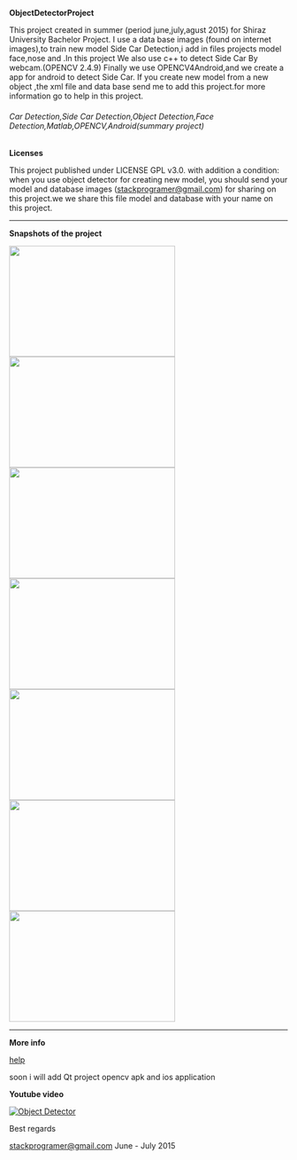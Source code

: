 

**ObjectDetectorProject**

 This project created in summer (period june,july,agust 2015) for Shiraz University Bachelor Project. I use a data base images (found on internet images),to train new model Side Car Detection,i add in files projects model face,nose and .In this project 
We also use c++ to detect Side Car By webcam.(OPENCV 2.4.9) Finally we use OPENCV4Android,and we create a app for android to
detect Side Car. If you create new model from a new object ,the xml file and data base send me to add this project.for more information go to help in this project.

###### Car Detection,Side Car Detection,Object Detection,Face Detection,Matlab,OPENCV,Android(summary project)


**Licenses**

This project published under LICENSE GPL v3.0. with addition a condition:
when you use object detector for creating  new model, you should send your model and database images (stackprogramer@gmail.com) for sharing on this project.we we share this file model and database with your name on this project.

---
**Snapshots of  the project**

<img src="https://github.com/stackprogramer/ObjectDetectorProject/blob/master/images/car.png" width="300" height="200">
<img src="https://github.com/stackprogramer/ObjectDetectorProject/blob/master/images/face.png" width="300" height="200">
<img src="https://github.com/stackprogramer/ObjectDetectorProject/blob/master/images/intro1.jpg" width="300" height="200">
<img src="https://github.com/stackprogramer/ObjectDetectorProject/blob/master/images/intro2.jpg" width="300" height="200">
<img src="https://github.com/stackprogramer/ObjectDetectorProject/blob/master/images/intro3.jpg" width="300" height="200">
<img src="https://github.com/stackprogramer/ObjectDetectorProject/blob/master/images/intro4.jpg" width="300" height="200">
<img src="https://github.com/stackprogramer/ObjectDetectorProject/blob/master/images/intro5.jpg" width="300" height="200">

---

**More info**

[help](https://raw.githubusercontent.com/stackprogramer/ObjectDetectorProject/master/help.pdf)

soon i will add  Qt project opencv apk and ios application 

**Youtube video**

[![Object Detector ](images/youtubedemoobjectdetectorgithub.jpg)](https://www.youtube.com/watch?v=EjuCzUzU7lw "OD")

Best regards

stackprogramer@gmail.com June - July 2015
